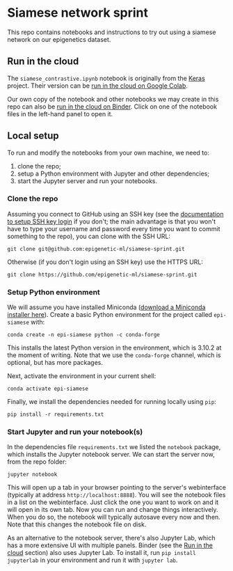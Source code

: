 # Siamese network sprint

This repo contains notebooks and instructions to try out using a siamese network on our epigenetics dataset.

## Run in the cloud

The `siamese_contrastive.ipynb` notebook is originally from the [Keras](https://keras.io/examples/vision/siamese_contrastive/) project.
Their version can be [run in the cloud on Google Colab](https://colab.research.google.com/github/keras-team/keras-io/blob/master/examples/vision/ipynb/siamese_contrastive.ipynb).

Our own copy of the notebook and other notebooks we may create in this repo can also be [run in the cloud on Binder](https://mybinder.org/v2/gh/epigenetic-ml/siamese-sprint/HEAD).
Click on one of the notebook files in the left-hand panel to open it.

## Local setup

To run and modify the notebooks from your own machine, we need to:

1. clone the repo;
2. setup a Python environment with Jupyter and other dependencies;
3. start the Jupyter server and run your notebooks.

### Clone the repo

Assuming you connect to GitHub using an SSH key (see the [documentation to setup SSH key login](https://docs.github.com/en/authentication/connecting-to-github-with-ssh) if you don't; the main advantage is that you won't have to type your username and password every time you want to commit something to the repo), you can clone with the SSH URL:

```console
git clone git@github.com:epigenetic-ml/siamese-sprint.git
```

Otherwise (if you don't login using an SSH key) use the HTTPS URL:

```console
git clone https://github.com/epigenetic-ml/siamese-sprint.git
```

### Setup Python environment

We will assume you have installed Miniconda ([download a Miniconda installer here](https://docs.conda.io/en/latest/miniconda.html)).
Create a basic Python environment for the project called `epi-siamese` with:

```console
conda create -n epi-siamese python -c conda-forge
```

This installs the latest Python version in the environment, which is 3.10.2 at the moment of writing.
Note that we use the `conda-forge` channel, which is optional, but has more packages.

Next, activate the environment in your current shell:

```console
conda activate epi-siamese
```

Finally, we install the dependencies needed for running locally using `pip`:

```console
pip install -r requirements.txt
```

### Start Jupyter and run your notebook(s)

In the dependencies file `requirements.txt` we listed the `notebook` package, which installs the Jupyter notebook server.
We can start the server now, from the repo folder:

```console
jupyter notebook
```

This will open up a tab in your browser pointing to the server's webinterface (typically at address `http://localhost:8888`).
You will see the notebook files in a list on the webinterface.
Just click the one you want to work on and it will open in its own tab.
Now you can run and change things interactively.
When you do so, the notebook will typically autosave every now and then.
Note that this changes the notebook file on disk.

As an alternative to the notebook server, there's also Jupyter Lab, which has a more extensive UI with multiple panels.
Binder (see the [Run in the cloud](#Run-in-the-cloud) section) also uses Jupyter Lab.
To install it, run `pip install jupyterlab` in your environment and run it with `jupyter lab`.